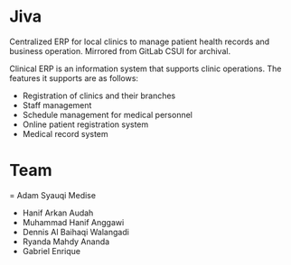 # Jiva
Centralized ERP for local clinics to manage patient health records and business operation. Mirrored from GitLab CSUI for archival.

Clinical ERP is an information system that supports clinic operations. The features it supports are as follows:
- Registration of clinics and their branches
- Staff management
- Schedule management for medical personnel
- Online patient registration system
- Medical record system

# Team
= Adam Syauqi Medise  
- Hanif Arkan Audah  
- Muhammad Hanif Anggawi        
- Dennis Al Baihaqi Walangadi    
- Ryanda Mahdy Ananda           
- Gabriel Enrique    
